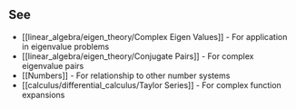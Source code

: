 ---
---

## See

- [[linear_algebra/eigen_theory/Complex Eigen Values]] - For application in eigenvalue problems
- [[linear_algebra/eigen_theory/Conjugate Pairs]] - For complex eigenvalue pairs
- [[Numbers]] - For relationship to other number systems
- [[calculus/differential_calculus/Taylor Series]] - For complex function expansions
